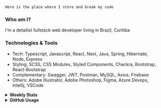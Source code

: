 ```
Here is the place where I store and break my code
```
### Who am I?
I'm a detailist fullstack web developer living in Brazil, Curitiba

### Technologies & Tools
- Tech: Typescript, Javascript, React, Next, Java, Spring, Hibernate, Node, Express
- Styling: SCSS, CSS Modules, Styled Components, Chackra, Bootstrap, React-Bootstrap
- Complementary: Swagger, JWT, Postman, MySQL, Axios, Firebase
- Others: Adobe Illustrator, Adobe Photoshop, Figma, Azure Devops, Intellij, VSCode

<details>
  <summary><b> Weekly Stats</b></summary>
<!--START_SECTION:waka-->

```text
Docker       11 hrs 56 mins  ██████████░░░░░░░░░░░░░░░   40.25 %
TypeScript   10 hrs 3 mins   ████████▒░░░░░░░░░░░░░░░░   33.94 %
TSConfig     3 hrs 5 mins    ██▓░░░░░░░░░░░░░░░░░░░░░░   10.41 %
JSON         2 hrs 53 mins   ██▒░░░░░░░░░░░░░░░░░░░░░░   09.77 %
JavaScript   1 hr 17 mins    █░░░░░░░░░░░░░░░░░░░░░░░░   04.34 %
YAML         22 mins         ▒░░░░░░░░░░░░░░░░░░░░░░░░   01.28 %
```

<!--END_SECTION:waka-->
</details>

<details>
  <summary><b> GitHub Usage</b></summary>
  
[![Top Langs](https://github-readme-stats.vercel.app/api/top-langs/?username=gxlpes&&langs_count=9&layout=compact)](https://github.com/anuraghazra/github-readme-stats)

</details>
